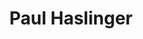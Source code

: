---
title: "Paul Haslinger"
summary: "Paul Haslinger is an Austrian-born composer and musician currently based in Los Angeles, California. After studying classical music in Vienna, Austria, Haslinger joined the German electronic music group, in 1986. During the following 5 years he recorded a total of 15 albums with the group, participated in 4 international tours and collaborated on a number of soundtracks, including Miracle Mile, Near Dark, and Shy People. The soundtrack album for the Miramar release Canyon Dreams, earned Haslinger his first Grammy nomination in 1991. Haslinger decided to leave the group and move to Los Angeles in 1992. In 1998, he was asked to join the team around film composer , working as a programmer and arranger for projects such as Chinese Box, The Negotiator, The Siege, Pitch Black, Blow and Lara Croft: Tomb Raider. It was during this time that Haslinger decided to redirect his creative effort towards film scoring specifically and music-to-picture applications in general."
image: "paul-haslinger.jpg"
apple_music_artist_url: "https://music.apple.com/gb/artist/paul-haslinger/45459986"
---